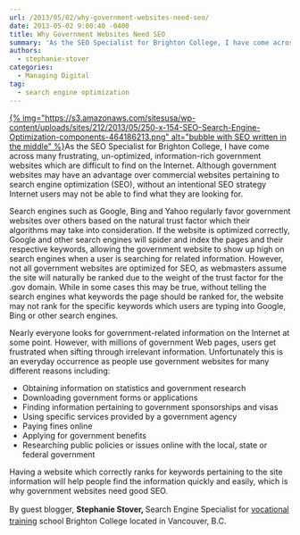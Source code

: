 ```yaml
---
url: /2013/05/02/why-government-websites-need-seo/
date: 2013-05-02 9:00:40 -0400
title: Why Government Websites Need SEO
summary: 'As the SEO Specialist for Brighton College, I have come across many frustrating, un-optimized, information-rich government websites which are difficult to find on the Internet.&nbsp;Although government websites may have an advantage over commercial websites pertaining to search engine optimization (SEO), without an intentional SEO strategy Internet'
authors:
  - stephanie-stover
categories:
  - Managing Digital
tag:
  - search engine optimization
---
```


[{% img="https://s3.amazonaws.com/sitesusa/wp-content/uploads/sites/212/2013/05/250-x-154-SEO-Search-Engine-Optimization-components-464186213.png" alt="bubble with SEO written in the middle" %}](https://s3.amazonaws.com/sitesusa/wp-content/uploads/sites/212/2014/01/why-gov-websites-need-seo.jpg)As the SEO Specialist for Brighton College, I have come across many frustrating, un-optimized, information-rich government websites which are difficult to find on the Internet. Although government websites may have an advantage over commercial websites pertaining to search engine optimization (SEO), without an intentional SEO strategy Internet users may not be able to find what they are looking for.

Search engines such as Google, Bing and Yahoo regularly favor government websites over others based on the natural trust factor which their algorithms may take into consideration. If the website is optimized correctly, Google and other search engines will spider and index the pages and their respective keywords, allowing the government website to show up high on search engines when a user is searching for related information. However, not all government websites are optimized for SEO, as webmasters assume the site will naturally be ranked due to the weight of the trust factor for the .gov domain. While in some cases this may be true, without telling the search engines what keywords the page should be ranked for, the website may not rank for the specific keywords which users are typing into Google, Bing or other search engines.

Nearly everyone looks for government-related information on the Internet at some point. However, with millions of government Web pages, users get frustrated when sifting through irrelevant information. Unfortunately this is an everyday occurrence as people use government websites for many different reasons including:

  * Obtaining information on statistics and government research
  * Downloading government forms or applications
  * Finding information pertaining to government sponsorships and visas
  * Using specific services provided by a government agency
  * Paying fines online
  * Applying for government benefits
  * Researching public policies or issues online with the local, state or federal government

Having a website which correctly ranks for keywords pertaining to the site information will help people find the information quickly and easily, which is why government websites need good SEO.

By guest blogger, <strong style="line-height: 1.5em">Stephanie Stover, </strong>Search Engine Specialist for <a style="line-height: 1.5em" href="http://www.brightoncollege.com/">vocational training</a> school Brighton College located in Vancouver, B.C.

&nbsp;